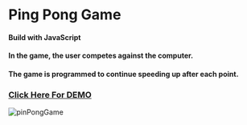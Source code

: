 # Ping Pong Game 


#### Build with JavaScript

#### In the game, the user competes against the computer.

#### The game is programmed to continue speeding up after each point.


### [Click Here For DEMO](https://nurullahay.github.io/pingPong/)


![pinPongGame](https://user-images.githubusercontent.com/91831803/232233998-19f9af2b-af37-4f45-865b-e285ea70ecd4.gif)
